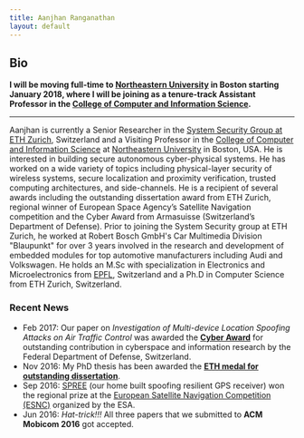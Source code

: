 ```yaml
---
title: Aanjhan Ranganathan
layout: default
---
```


## Bio

**I will be moving full-time to [Northeastern University] in Boston starting January 2018, where I will be joining as a tenure-track Assistant Professor in the [College of Computer and Information Science].**

---
Aanjhan is currently a Senior Researcher in the [System Security Group at ETH Zurich], Switzerland and a Visiting Professor in the [College of Computer and Information Science] at [Northeastern University] in Boston, USA. He is interested in building secure autonomous cyber-physical systems. He has worked on a wide variety of topics including physical-layer security of wireless systems, secure localization and proximity verification, trusted computing architectures, and side-channels. He is a recipient of several awards including the outstanding dissertation award from ETH Zurich, regional winner of European Space Agency’s Satellite Navigation competition and the Cyber Award from Armasuisse (Switzerland’s Department of Defense). Prior to joining the System Security group at ETH Zurich, he worked at Robert Bosch GmbH's Car Multimedia Division "Blaupunkt" for over 3 years involved in the research and development of embedded modules for top automotive manufacturers including Audi and Volkswagen. He holds an M.Sc with specialization in Electronics and Microelectronics from [EPFL], Switzerland and a Ph.D in Computer Science from ETH Zurich, Switzerland.


### Recent News
* Feb 2017: Our paper on *Investigation of Multi-device Location Spoofing Attacks on Air Traffic Control* was awarded the <a href="https://zisc.ethz.ch/2017/03/14/zisc-researchers-awarded-by-swiss-department-of-defense/">**Cyber Award**</a> for outstanding contribution in cyberspace and information research by the Federal Department of Defense, Switzerland.   
* Nov 2016: My PhD thesis has been awarded the <a href="https://zisc.ethz.ch/2017/01/26/aanjhan-ranganathan-was-awarded-the-eth-medal/">**ETH medal for outstanding dissertation**</a>.
* Sep 2016: <a href="http://www.spree-gnss.ch">SPREE</a> (our home built spoofing resilient GPS receiver) won the regional prize at the <a href="http://www.esnc.eu/index.php?anzeige=switzerland16.html">European Satellite Navigation Competition (ESNC)</a> organized by the ESA.
* Jun 2016: *Hat-trick!!!* All three papers that we submitted to **ACM Mobicom 2016** got accepted.

[System Security group at ETH Zurich]:http://www.syssec.ethz.ch
[EPFL]:http://epfl.ch
[Prof. Dr. Srdjan Capkun]:http://www.syssec.ethz.ch/people/capkun.html
[College of Computer and Information Science]:http://www.ccis.northeastern.edu
[Northeastern University]:http://www.northeastern.edu